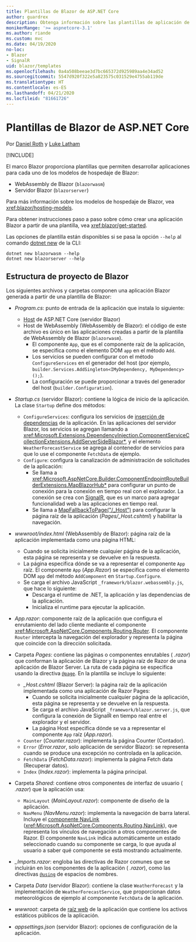 ```yaml
---
title: Plantillas de Blazor de ASP.NET Core
author: guardrex
description: Obtenga información sobre las plantillas de aplicación de Blazor de ASP.NET Core y la estructura de proyecto de Blazor.
monikerRange: '>= aspnetcore-3.1'
ms.author: riande
ms.custom: mvc
ms.date: 04/19/2020
no-loc:
- Blazor
- SignalR
uid: blazor/templates
ms.openlocfilehash: 0a4a508beeae3d7bc665372d925989aa4e34ad52
ms.sourcegitcommit: 5547d920f322e5a823575c031529e4755ab119de
ms.translationtype: HT
ms.contentlocale: es-ES
ms.lasthandoff: 04/21/2020
ms.locfileid: "81661726"
---
```

# <a name="aspnet-core-opno-locblazor-templates"></a>Plantillas de Blazor de ASP.NET Core

Por [Daniel Roth](https://github.com/danroth27) y [Luke Latham](https://github.com/guardrex)

[!INCLUDE[](~/includes/blazorwasm-preview-notice.md)]

El marco Blazor proporciona plantillas que permiten desarrollar aplicaciones para cada uno de los modelos de hospedaje de Blazor:

* WebAssembly de Blazor (`blazorwasm`)
* Servidor Blazor (`blazorserver`)

Para más información sobre los modelos de hospedaje de Blazor, vea <xref:blazor/hosting-models>.

Para obtener instrucciones paso a paso sobre cómo crear una aplicación Blazor a partir de una plantilla, vea <xref:blazor/get-started>.

Las opciones de plantilla están disponibles si se pasa la opción `--help` al comando [dotnet new](/dotnet/core/tools/dotnet-new) de la CLI:

```dotnetcli
dotnet new blazorwasm --help
dotnet new blazorserver --help
```

## <a name="opno-locblazor-project-structure"></a>Estructura de proyecto de Blazor

Los siguientes archivos y carpetas componen una aplicación Blazor generada a partir de una plantilla de Blazor:

* *Program.cs*: punto de entrada de la aplicación que instala lo siguiente:

  * [Host](xref:fundamentals/host/generic-host) de ASP.NET Core (servidor Blazor)
  * Host de WebAssembly (WebAssembly de Blazor): el código de este archivo es único en las aplicaciones creadas a partir de la plantilla de WebAssembly de Blazor (`blazorwasm`).
    * El componente `App`, que es el componente raíz de la aplicación, se especifica como el elemento DOM `app` en el método `Add`.
    * Los servicios se pueden configurar con el método `ConfigureServices` en el generador del host (por ejemplo, `builder.Services.AddSingleton<IMyDependency, MyDependency>();`).
    * La configuración se puede proporcionar a través del generador del host (`builder.Configuration`).

* *Startup.cs* (servidor Blazor): contiene la lógica de inicio de la aplicación. La clase `Startup` define dos métodos:

  * `ConfigureServices`: configura los servicios de [inserción de dependencias](xref:fundamentals/dependency-injection) de la aplicación. En las aplicaciones del servidor Blazor, los servicios se agregan llamando a <xref:Microsoft.Extensions.DependencyInjection.ComponentServiceCollectionExtensions.AddServerSideBlazor*>, y el elemento `WeatherForecastService` se agrega al contenedor de servicios para que lo use el componente `FetchData` de ejemplo.
  * `Configure`: configura la canalización de administración de solicitudes de la aplicación:
    * Se llama a <xref:Microsoft.AspNetCore.Builder.ComponentEndpointRouteBuilderExtensions.MapBlazorHub*> para configurar un punto de conexión para la conexión en tiempo real con el explorador. La conexión se crea con [SignalR](xref:signalr/introduction), que es un marco para agregar funcionalidad web a las aplicaciones en tiempo real.
    * Se llama a [MapFallbackToPage("/_Host")](xref:Microsoft.AspNetCore.Builder.RazorPagesEndpointRouteBuilderExtensions.MapFallbackToPage*) para configurar la página raíz de la aplicación (*Pages/_Host.cshtml*) y habilitar la navegación.

* *wwwroot/index.html* (WebAssembly de Blazor): página raíz de la aplicación implementada como una página HTML:
  * Cuando se solicita inicialmente cualquier página de la aplicación, esta página se representa y se devuelve en la respuesta.
  * La página especifica dónde se va a representar el componente `App` raíz. El componente `App` (*App.Razor*) se especifica como el elemento DOM `app` del método `AddComponent` en `Startup.Configure`.
  * Se carga el archivo JavaScript `_framework/blazor.webassembly.js`, que hace lo siguiente:
    * Descarga el runtime de .NET, la aplicación y las dependencias de la aplicación.
    * Inicializa el runtime para ejecutar la aplicación.

* *App.razor*: componente raíz de la aplicación que configura el enrutamiento del lado cliente mediante el componente <xref:Microsoft.AspNetCore.Components.Routing.Router>. El componente `Router` intercepta la navegación del explorador y representa la página que coincide con la dirección solicitada.

* Carpeta *Pages*: contiene las páginas o componentes enrutables ( *.razor*) que conforman la aplicación de Blazor y la página raíz de Razor de una aplicación de Blazor Server. La ruta de cada página se especifica usando la directiva [`@page`](xref:mvc/views/razor#page). En la plantilla se incluye lo siguiente:
  * *_Host.cshtml* (Blazor Server): la página raíz de la aplicación implementada como una aplicación de Razor Pages:
    * Cuando se solicita inicialmente cualquier página de la aplicación, esta página se representa y se devuelve en la respuesta.
    * Se carga el archivo JavaScript `_framework/blazor.server.js`, que configura la conexión de SignalR en tiempo real entre el explorador y el servidor.
    * La página Host especifica dónde se va a representar el componente `App` raíz (*App.razor*).
  * `Counter` (*Counter.razor*): implementa la página Counter (Contador).
  * `Error` (*Error.razor*, solo aplicación de servidor Blazor): se representa cuando se produce una excepción no controlada en la aplicación.
  * `FetchData` (*FetchData.razor*): implementa la página Fetch data (Recuperar datos).
  * `Index` (*Index.razor*): implementa la página principal.

* Carpeta *Shared*: contiene otros componentes de interfaz de usuario ( *.razor*) que la aplicación usa:
  * `MainLayout` (*MainLayout.razor*): componente de diseño de la aplicación.
  * `NavMenu` (*NavMenu.razor*): implementa la navegación de barra lateral. Incluye el [componente NavLink](xref:blazor/routing#navlink-component) (<xref:Microsoft.AspNetCore.Components.Routing.NavLink>), que representa los vínculos de navegación a otros componentes de Razor. El componente `NavLink` indica automáticamente un estado seleccionado cuando su componente se carga, lo que ayuda al usuario a saber qué componente se está mostrando actualmente.

* *_Imports.razor*: engloba las directivas de Razor comunes que se incluirán en los componentes de la aplicación ( *.razor*), como las directivas [`@using`](xref:mvc/views/razor#using) de espacios de nombres.

* Carpeta *Data* (servidor Blazor): contiene la clase `WeatherForecast` y la implementación de `WeatherForecastService`, que proporcionan datos meteorológicos de ejemplo al componente `FetchData` de la aplicación.

* *wwwroot*: carpeta de [raíz web](xref:fundamentals/index#web-root) de la aplicación que contiene los activos estáticos públicos de la aplicación.

* *appsettings.json* (servidor Blazor): opciones de configuración de la aplicación.
